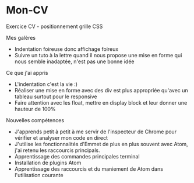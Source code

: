 # Mon-CV
Exercice CV - positionnement grille CSS

Mes galères

* Indentation foireuse donc affichage foireux
* Suivre un tuto à la lettre quand il nous propose une mise en forme qui nous semble inadaptée, n'est pas une bonne idée

Ce que j'ai appris
* L'indentation c'est la vie :)
* Réaliser une mise en forme avec des div est plus appropriée qu'avec un tableau surtout pour le responsive
* Faire attention avec les float, mettre en display block et leur donner une hauteur de 100%


Nouvelles compétences

* J'apprends petit à petit à me servir de l'inspecteur de Chrome pour vérifier et analyser mon code en direct
* J'utilise les fonctionnalités d'Emmet de plus en plus souvent avec Atom, j'ai retenu les raccourcis principals.
* Apprentissage des commandes principales terminal
* Installation de plugins Atom
* Apprentissage des raccourcis et du maniement de Atom dans l'utilisation courante


